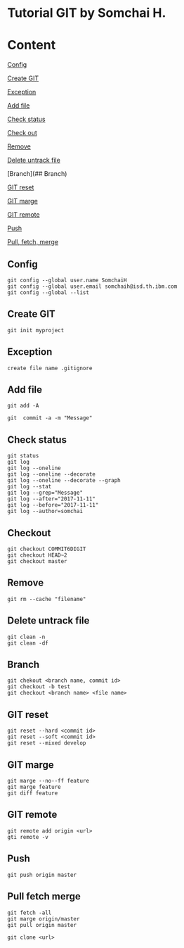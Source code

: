 # Tutorial GIT by Somchai H.
# Content
[Config](##config)

[Create GIT](##create-git)

[Exception](##exception)

[Add file](##add-file)

[Check status](##check-status)

[Check out](##checkout)

[Remove](##remove)

[Delete untrack file](##Delete-untrack-file)

[Branch](## Branch)

[GIT reset](##GIT-Reset)

[GIT marge](##GIT-marge)

[GIT remote](##GIT-remote)

[Push](##push)

[Pull, fetch, merge](Pull-fetch-merge)


## Config
```
git config --global user.name SomchaiH
git config --global user.email somchaih@isd.th.ibm.com
git config --global --list
```
## Create GIT
```
git init myproject
``` 
## Exception
```
create file name .gitignore
```
## Add file
```
git add -A

git  commit -a -m "Message"
```
## Check status
```
git status
git log
git log --oneline
git log --oneline --decorate
git log --oneline --decorate --graph
git log --stat
git log --grep="Message"
git log --after="2017-11-11"
git log --before="2017-11-11"
git log --author=somchai
```
## Checkout
```
git checkout COMMIT6DIGIT
git checkout HEAD~2
git checkout master
```
## Remove
```
git rm --cache "filename"
```
## Delete untrack file
```
git clean -n
git clean -df
```
## Branch
```
git chekout <branch name, commit id>
git checkout -b test
git checkout <branch name> <file name>
```
## GIT reset
```
git reset --hard <commit id>
git reset --soft <commit id>
git reset --mixed develop
```
## GIT marge
```
git marge --no--ff feature
git marge feature
git diff feature
```
## GIT remote
```
git remote add origin <url>
gti remote -v
```
## Push
```
git push origin master
```
## Pull fetch merge
```
git fetch -all
git marge origin/master
git pull origin master

git clone <url>
```
